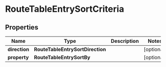 

# RouteTableEntrySortCriteria


## Properties

| Name | Type | Description | Notes |
|------------ | ------------- | ------------- | -------------|
|**direction** | **RouteTableEntrySortDirection** |  |  [optional] |
|**property** | **RouteTableEntrySortBy** |  |  [optional] |



